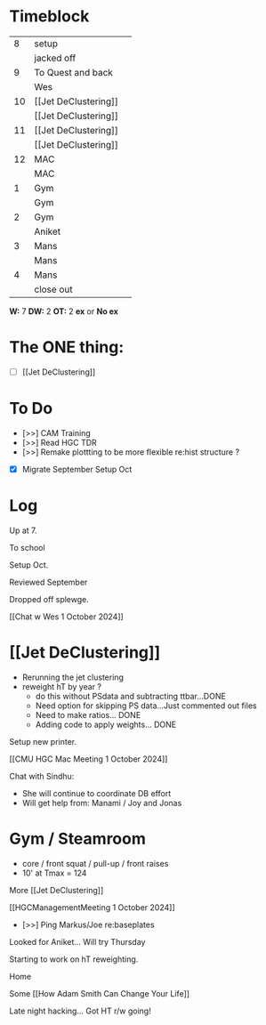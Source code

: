 # Timeblock

|     |                      |     |
| --- | -------------------- | --- |
| 8   | setup                |     |
|     | jacked off           |     |
| 9   | To Quest and back    |     |
|     | Wes                  |     |
| 10  | [[Jet DeClustering]] |     |
|     | [[Jet DeClustering]] |     |
| 11  | [[Jet DeClustering]] |     |
|     | [[Jet DeClustering]] |     |
| 12  | MAC                  |     |
|     | MAC                  |     |
| 1   | Gym                  |     |
|     | Gym                  |     |
| 2   | Gym                  |     |
|     | Aniket               |     |
| 3   | Mans                 |     |
|     | Mans                 |     |
| 4   | Mans                 |     |
|     | close out            |     |

**W:** 7 
**DW:** 2
**OT:** 2
**ex** or **No ex**

# The ONE thing: 
- [ ] [[Jet DeClustering]]


# To Do
- [>>] CAM Training
- [>>] Read HGC TDR
- [>>] Remake plottting to be more flexible re:hist structure ? 
- [x] Migrate September Setup Oct


# Log

Up at 7. 

To school

Setup Oct. 

Reviewed September 

Dropped off splewge. 

[[Chat w Wes 1 October 2024]]

# [[Jet DeClustering]]
- Rerunning the jet clustering
- reweight hT by year ? 
	- do this without PSdata and subtracting ttbar...DONE
	- Need option for skipping PS data...Just commented out files
	- Need to make ratios... DONE
	- Adding code to apply weights... DONE

Setup new printer. 

[[CMU HGC Mac Meeting 1 October 2024]]

Chat with Sindhu: 
- She will continue to coordinate DB effort
- Will get help from: Manami / Joy and Jonas

# Gym / Steamroom
- core / front squat / pull-up / front raises
- 10' at Tmax = 124

More [[Jet DeClustering]]

[[HGCManagementMeeting 1 October 2024]]
- [>>] Ping Markus/Joe re:baseplates

Looked for Aniket... Will try Thursday

Starting to work on hT reweighting. 


Home

Some [[How Adam Smith Can Change Your Life]]

Late night hacking... Got HT r/w going!

